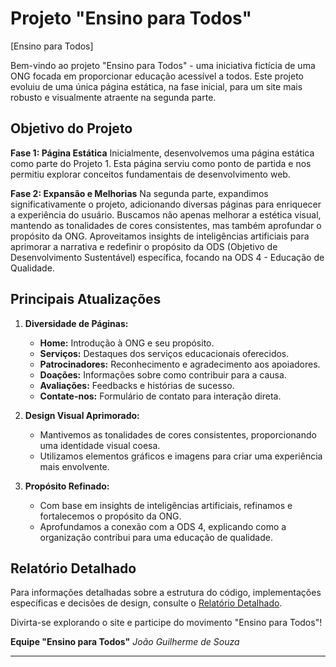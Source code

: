 # Projeto "Ensino para Todos"

[Ensino para Todos]

Bem-vindo ao projeto "Ensino para Todos" - uma iniciativa fictícia de uma ONG focada em proporcionar educação acessível a todos. Este projeto evoluiu de uma única página estática, na fase inicial, para um site mais robusto e visualmente atraente na segunda parte.

## Objetivo do Projeto

**Fase 1: Página Estática**
Inicialmente, desenvolvemos uma página estática como parte do Projeto 1. Esta página serviu como ponto de partida e nos permitiu explorar conceitos fundamentais de desenvolvimento web.

**Fase 2: Expansão e Melhorias**
Na segunda parte, expandimos significativamente o projeto, adicionando diversas páginas para enriquecer a experiência do usuário. Buscamos não apenas melhorar a estética visual, mantendo as tonalidades de cores consistentes, mas também aprofundar o propósito da ONG. Aproveitamos insights de inteligências artificiais para aprimorar a narrativa e redefinir o propósito da ODS (Objetivo de Desenvolvimento Sustentável) específica, focando na ODS 4 - Educação de Qualidade.

## Principais Atualizações

1. **Diversidade de Páginas:**

   - **Home:** Introdução à ONG e seu propósito.
   - **Serviços:** Destaques dos serviços educacionais oferecidos.
   - **Patrocinadores:** Reconhecimento e agradecimento aos apoiadores.
   - **Doações:** Informações sobre como contribuir para a causa.
   - **Avaliações:** Feedbacks e histórias de sucesso.
   - **Contate-nos:** Formulário de contato para interação direta.

2. **Design Visual Aprimorado:**

   - Mantivemos as tonalidades de cores consistentes, proporcionando uma identidade visual coesa.
   - Utilizamos elementos gráficos e imagens para criar uma experiência mais envolvente.

3. **Propósito Refinado:**
   - Com base em insights de inteligências artificiais, refinamos e fortalecemos o propósito da ONG.
   - Aprofundamos a conexão com a ODS 4, explicando como a organização contribui para uma educação de qualidade.

## Relatório Detalhado

Para informações detalhadas sobre a estrutura do código, implementações específicas e decisões de design, consulte o [Relatório Detalhado](https://github.com/jjguilherme/Projeto2/blob/main/Relat%C3%B3rio.txt).

Divirta-se explorando o site e participe do movimento "Ensino para Todos"!

**Equipe "Ensino para Todos"**
_João Guilherme de Souza_

---
